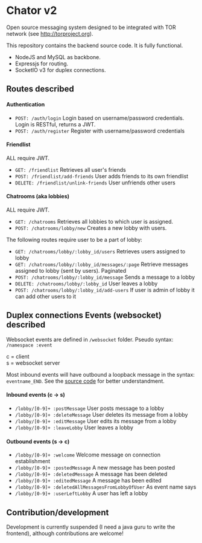 # Chator v2

Open source messaging system designed to be integrated with TOR network (see http://torproject.org).

This repository contains the backend source code. It is fully functional. <br>
- NodeJS and MySQL as backbone.<br>
- Expressjs for routing.<br>
- SocketIO v3 for duplex connections.

## Routes described

#### Authentication
- `POST: /auth/login` Login based on username/password credentials. Login is RESTful, returns a JWT.
- `POST: /auth/register` Register with username/password credentials

#### Friendlist
ALL require JWT.

- `GET: /friendlist` Retrieves all user's friends
- `POST: /friendlist/add-friends` User adds friends to its own friendlist
- `DELETE: /friendlist/unlink-friends` User unfriends other users

#### Chatrooms (aka lobbies)
ALL require JWT.

- `GET: /chatrooms` Retrieves all lobbies to which user is assigned.
- `POST: /chatrooms/lobby/new` Creates a new lobby with users.

The following routes require user to be a part of lobby:
- `GET: /chatrooms/lobby/:lobby_id/users` Retrieves users assigned to lobby
- `GET: /chatrooms/lobby/:lobby_id/messages/:page` Retrieve messages assigned to lobby (sent by users). Paginated
- `POST: /chatrooms/lobby/:lobby_id/message` Sends a message to a lobby
- `DELETE: /chatrooms/lobby/:lobby_id` User leaves a lobby
- `POST: /chatrooms/lobby/:lobby_id/add-users` If user is admin of lobby it can add other users to it

## Duplex connections Events (websocket) described

Websocket events are defined in `/websocket` folder. Pseudo syntax: `/namespace :event`

c = client<br>
s = websocket server

Most inbound events will have outbound a loopback message in the syntax: `eventname_END`. See the [source code](https://github.com/tgbv/chator/blob/238554fa8f3231f0599381549a9fa7cf3bfe3381/websocket/lobby.ws.js#L46) for better understandment.

#### Inbound events (c -> s)
- `/lobby/[0-9]+ :postMessage` User posts message to a lobby
- `/lobby/[0-9]+ :deleteMessage` User deletes its message from a lobby
- `/lobby/[0-9]+ :editMessage` User edits its message from a lobby
- `/lobby/[0-9]+ :leaveLobby` User leaves a lobby

#### Outbound events (s -> c)
- `/lobby/[0-9]+ :welcome` Welcome message on connection establishment
- `/lobby/[0-9]+ :postedMessage` A new message has been posted
- `/lobby/[0-9]+ :deletedMessage` A message has been deleted
- `/lobby/[0-9]+ :editedMessage` A message has been edited
- `/lobby/[0-9]+ :deletedAllMessagesFromLobbyOfUser` As event name says
- `/lobby/[0-9]+ :userLeftLobby` A user has left a lobby

## Contribution/development

Development is currently suspended (I need a java guru to write the frontend), although contributions are welcome!
